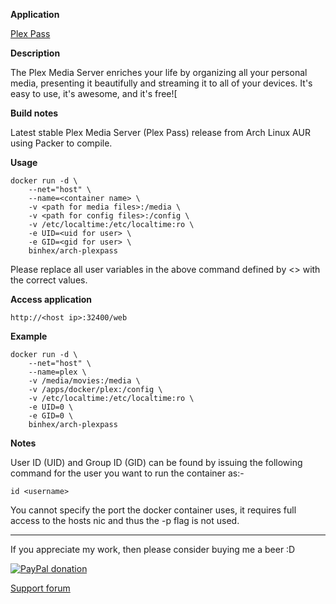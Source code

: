 **Application**

[Plex Pass](https://plex.tv/)

**Description**

The Plex Media Server enriches your life by organizing all your personal media, presenting it beautifully and streaming it to all of your devices. It's easy to use, it's awesome, and it's free![

**Build notes**

Latest stable Plex Media Server (Plex Pass) release from Arch Linux AUR using Packer to compile.

**Usage**
```
docker run -d \
    --net="host" \
    --name=<container name> \
    -v <path for media files>:/media \
    -v <path for config files>:/config \
    -v /etc/localtime:/etc/localtime:ro \
    -e UID=<uid for user> \
    -e GID=<gid for user> \
    binhex/arch-plexpass

```

Please replace all user variables in the above command defined by <> with the correct values.

**Access application**

`http://<host ip>:32400/web`

**Example**
```
docker run -d \
    --net="host" \
    --name=plex \
    -v /media/movies:/media \
    -v /apps/docker/plex:/config \
    -v /etc/localtime:/etc/localtime:ro \
    -e UID=0 \
    -e GID=0 \
    binhex/arch-plexpass
```

**Notes**

User ID (UID) and Group ID (GID) can be found by issuing the following command for the user you want to run the container as:-

```
id <username>
```

You cannot specify the port the docker container uses, it requires full access to the hosts nic and thus the -p flag is not used.
___
If you appreciate my work, then please consider buying me a beer  :D

[![PayPal donation](https://www.paypal.com/en_US/i/btn/btn_donate_SM.gif)](https://www.paypal.com/cgi-bin/webscr?cmd=_s-xclick&hosted_button_id=MM5E27UX6AUU4)

[Support forum](http://lime-technology.com/forum/index.php?topic=45845.0)